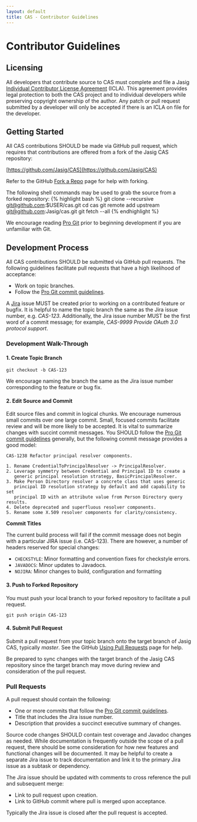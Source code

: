```yaml
---
layout: default
title: CAS - Contributor Guidelines
---
```


# Contributor Guidelines


## Licensing
All developers that contribute source to CAS must complete and file a Jasig
[Individual Contributor License Agreement](https://wiki.jasig.org/x/u4WcAQ) (ICLA). This agreement provides legal
protection to both the CAS project and to individual developers while preserving copyright ownership of the author.
Any patch or pull request submitted by a developer will only be accepted if there is an ICLA on file for the
developer.


## Getting Started
All CAS contributions SHOULD be made via GitHub pull request, which requires that contributions are offered from
a fork of the Jasig CAS repository:

[https://github.com/Jasig/CAS](https://github.com/Jasig/CAS)

Refer to the GitHub [Fork a Repo](http://help.github.com/fork-a-repo/) page for help with forking.

The following shell commands may be used to grab the source from a forked repository:
{% highlight bash %}
git clone --recursive git@github.com:$USER/cas.git
cd cas
git remote add upstream git@github.com:Jasig/cas.git
git fetch --all
{% endhighlight %}

We encourage reading [Pro Git](http://git-scm.com/book/) prior to beginning development if you are unfamiliar with Git.


## Development Process
All CAS contributions SHOULD be submitted via GitHub pull requests. The following guidelines facilitate pull requests
that have a high likelihood of acceptance:

* Work on topic branches.
* Follow the [Pro Git commit guidelines](http://git-scm.com/book/ch5-2.html#Commit-Guidelines).

A [Jira](https://issues.jasig.org/browse/CAS) issue MUST be created prior to working on a contributed feature or bugfix.
It is helpful to name the topic branch the same as the Jira issue number, e.g. _CAS-123_. Additionally, the Jira issue
number MUST be the first word of a commit message; for example, _CAS-9999 Provide OAuth 3.0 protocol support_.


### Development Walk-Through

#### 1. Create Topic Branch

    git checkout -b CAS-123

We encourage naming the branch the same as the Jira issue number corresponding to the feature or bug fix.


#### 2. Edit Source and Commit
Edit source files and commit in logical chunks. We encourage numerous small commits over one large commit. Small,
focused commits facilitate review and will be more likely to be accepted. It is vital to summarize changes with
succint commit messages. You SHOULD follow the
[Pro Git commit guidelines](http://git-scm.com/book/ch5-2.html#Commit-Guidelines) generally, but the following
commit message provides a good model:

	CAS-1238 Refactor principal resolver components.

	1. Rename CredentialToPrincipalResolver -> PrincipalResolver.
	2. Leverage symmetry between Credential and Principal ID to create a
	   generic principal resolution strategy, BasicPrincipalResolver.
	3. Make Person Directory resolver a concrete class that uses generic
	   principal ID resolution strategy by default and add capability to set
	   principal ID with an attribute value from Person Directory query results.
	4. Delete deprecated and superfluous resolver components.
	5. Rename some X.509 resolver components for clarity/consistency.

<div class="alert alert-info"><strong>Commit Titles</strong><p>The current build process will fail if the commit message
does not begin with a particular JIRA issue (i.e. CAS-123). There are however, a number of headers reserved for special changes:

<ul>
  <li><code>CHECKSTYLE</code>: Minor formatting and convention fixes for checkstyle errors.</li>
  <li><code>JAVADOCS</code>: Minor updates to Javadocs.</li>
  <li><code>NOJIRA</code>: Minor changes to build, configuration and formatting</li>
</ul>

</p></div>

#### 3. Push to Forked Repository
You must push your local branch to your forked repository to facilitate a pull request.

    git push origin CAS-123


#### 4. Submit Pull Request
Submit a pull request from your topic branch onto the target branch of Jasig CAS, typically _master_. See the GitHub
[Using Pull Requests](https://help.github.com/articles/using-pull-requests) page for help.

Be prepared to sync changes with the target branch of the Jasig CAS repository since the target branch may move during
review and consideration of the pull request.


### Pull Requests
A pull request should contain the following:

* One or more commits that follow the [Pro Git commit guidelines](http://git-scm.com/book/ch5-2.html#Commit-Guidelines).
* Title that includes the Jira issue number.
* Description that provides a succinct executive summary of changes.

Source code changes SHOULD contain test coverage and Javadoc changes as needed.
While documentation is frequently outside the scope of a pull request, there should be some consideration for how
new features and functional changes will be documented. It may be helpful to create a separate Jira issue to track
documentation and link it to the primary Jira issue as a subtask or dependency.

The Jira issue should be updated with comments to cross reference the pull and subsequent merge:

* Link to pull request upon creation.
* Link to GitHub commit where pull is merged upon acceptance.

Typically the Jira issue is closed after the pull request is accepted.

